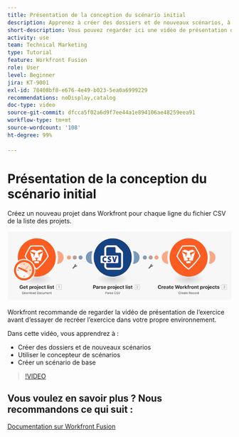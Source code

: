 ```yaml
---
title: Présentation de la conception du scénario initial
description: Apprenez à créer des dossiers et de nouveaux scénarios, à utiliser le concepteur de scénarios et à créer un scénario de base sur  [!DNL Adobe Workfront Fusion].
short-description: Vous pouvez regarder ici une vidéo de présentation d’exercice sur la création de scénarios.
activity: use
team: Technical Marketing
type: Tutorial
feature: Workfront Fusion
role: User
level: Beginner
jira: KT-9001
exl-id: 78408bf8-e676-4e49-b023-5ea0a6999229
recommendations: noDisplay,catalog
doc-type: video
source-git-commit: dfcca5f02a6d9f7ee44a1e894106ae48259eea91
workflow-type: tm+mt
source-wordcount: '108'
ht-degree: 99%

---
```


# Présentation de la conception du scénario initial

Créez un nouveau projet dans Workfront pour chaque ligne du fichier CSV de la liste des projets.

![Image du scénario Fusion](assets/understand-the-basics-1.png)

Workfront recommande de regarder la vidéo de présentation de l’exercice avant d’essayer de recréer l’exercice dans votre propre environnement.

Dans cette vidéo, vous apprendrez à :

* Créer des dossiers et de nouveaux scénarios
* Utiliser le concepteur de scénarios
* Créer un scénario de base

>[!VIDEO](https://video.tv.adobe.com/v/335261/?quality=12&learn=on&enablevpops)


## Vous voulez en savoir plus ? Nous recommandons ce qui suit :

[Documentation sur Workfront Fusion](https://experienceleague.adobe.com/en/docs/workfront-fusion/using/get-started-with-fusion/understand-workfront-fusion/workfront-fusion-overview)
